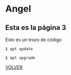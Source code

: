 # Angel
## Esta es la página 3

Esto es un trozo de código

	$ apt update 

	$ apt upgrade 

[VOLVER](index.md)